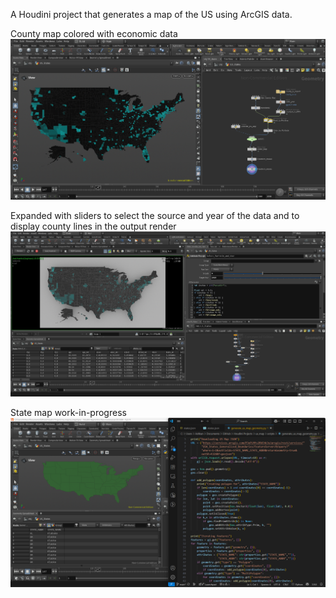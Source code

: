 A Houdini project that generates a map of the US using ArcGIS data.

County map colored with economic data
![US Map in Houdini](results/Generated_County_Map_in_Houdini.png)

Expanded with sliders to select the source and year of the data and to display county lines in the output render
![US Map in Houdini](results/County_Map_Source_Year_Selection.png)

State map work-in-progress
![US Map in Houdini](results/Generated_Map_In_Houdini.png)